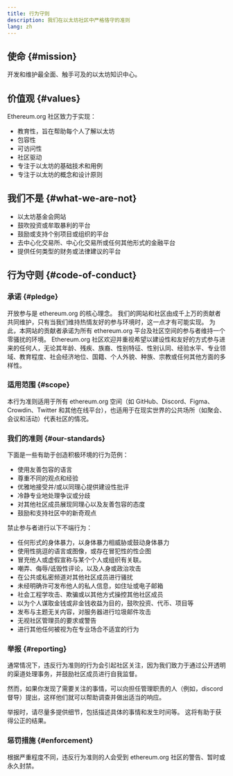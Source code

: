 ```yaml
---
title: 行为守则
description: 我们在以太坊社区中严格恪守的准则
lang: zh
---
```


## 使命 \{#mission}

开发和维护最全面、触手可及的以太坊知识中心。

## 价值观 \{#values}

Ethereum.org 社区致力于实现：

- 教育性，旨在帮助每个人了解以太坊
- 包容性
- 可访问性
- 社区驱动
- 专注于以太坊的基础技术和用例
- 专注于以太坊的概念和设计原则

## 我们不是 \{#what-we-are-not}

- 以太坊基金会网站
- 鼓吹投资或牟取暴利的平台
- 鼓励或支持个别项目或组织的平台
- 去中心化交易所、中心化交易所或任何其他形式的金融平台
- 提供任何类型的财务或法律建议的平台

## 行为守则 \{#code-of-conduct}

### 承诺 \{#pledge}

开放参与是 ethereum.org 的核心理念。 我们的网站和社区由成千上万的贡献者共同维护，只有当我们维持热情友好的参与环境时，这一点才有可能实现。 为此，本网站的贡献者承诺为所有 ethereum.org 平台及社区空间的参与者维持一个零骚扰的环境。 Ethereum.org 社区欢迎并重视希望以建设性和友好的方式参与进来的任何人，无论其年龄、残疾、族裔、性别特征、性别认同、经验水平、专业领域、教育程度、社会经济地位、国籍、个人外貌、种族、宗教或任何其他方面的多样性。

### 适用范围 \{#scope}

本行为准则适用于所有 ethereum.org 空间（如 GitHub、Discord、Figma、Crowdin、Twitter 和其他在线平台），也适用于在现实世界的公共场所（如聚会、会议和活动）代表社区的情况。

### 我们的准则 \{#our-standards}

下面是一些有助于创造积极环境的行为范例：

- 使用友善包容的语言
- 尊重不同的观点和经验
- 优雅地接受并/或以同理心提供建设性批评
- 冷静专业地处理争议或分歧
- 对其他社区成员展现同理心以及友善包容的态度
- 鼓励和支持社区中的新奇观点

禁止参与者进行以下不端行为：

- 任何形式的身体暴力，以身体暴力相威胁或鼓动身体暴力
- 使用性挑逗的语言或图像，或存在冒犯性的性企图
- 冒充他人或虚假宣称与某个个人或组织有关联。
- 嘲弄、侮辱/诋毁性评论，以及人身或政治攻击
- 在公共或私密频道对其他社区成员进行骚扰
- 未经明确许可发布他人的私人信息，如住址或电子邮箱
- 社会工程学攻击、欺骗或以其他方式操控其他社区成员
- 以为个人谋取金钱或非金钱收益为目的，鼓吹投资、代币、项目等
- 发布与主题无关内容，对服务器进行垃圾邮件攻击
- 无视社区管理员的要求或警告
- 进行其他任何被视为在专业场合不适宜的行为

### 举报 \{#reporting}

通常情况下，违反行为准则的行为会引起社区关注，因为我们致力于通过公开透明的渠道处理事务，并鼓励社区成员进行自我监督。

然而，如果你发现了需要关注的事情，可以向担任管理职责的人（例如，discord 督导）提出，这样他们就可以帮助调查并做出适当的响应。

举报时，请尽量多提供细节，包括描述具体的事情和发生时间等。 这将有助于获得公正的结果。

### 惩罚措施 \{#enforcement}

根据严重程度不同，违反行为准则的人会受到 ethereum.org 社区的警告、暂时或永久封禁。
